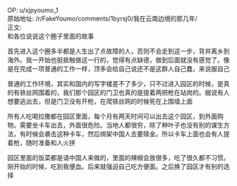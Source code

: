 
OP: u/xjpyoumo_1  
原始地址: /r/FakeYoumo/comments/1byrsj0/我在云南边境的那几年/  
正文:  
和各位说说这个圈子里面的故事

首先进入这个圈多半都是人生出了点故障的人，否则不会走到这一步，背井离乡到海外。我一开始也挺抵触做这一行的，觉得有点缺德，做到后面就没有感觉了。像是在完成一项普通的工作一样，顶多会给自己说还不是这群人自己蠢，来说服自己

普通的工作环境，其实和国内的写字楼差不了多少，只不过进入园区的时候，是真的有铁丝网围着的，我们那个园区的门卫也真的是提着两把枪在站岗的。据说有人想要逃出去，但是门卫没有开枪，在爬铁丝网的时候死在上围墙上面

所有人吃喝拉撒都在园区里面，每个月有两天时间可以出去这个园区，到外面购物。需要坐卡车出去，外面很危险。当地人都很穷，除了种叶子也没有别的谋生方法，有时候会袭击这种卡车，然后绑架中国人去要赎金。所以卡车上面也会有人提着枪，随时准备和人火拼

园区里面的饭菜都是请中国人来做的，里面的辣椒会放很多，吃了很久都不习惯。刚开始的时候，吃到我便血。后来就强迫自己吃方便面。之后换了园区才有别的选择

